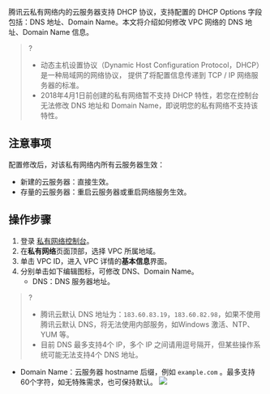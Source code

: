 腾讯云私有网络内的云服务器支持 DHCP 协议，支持配置的 DHCP Options 字段包括：DNS 地址、Domain Name。本文将介绍如何修改 VPC 网络的 DNS 地址、Domain Name 信息。
>?
>+ 动态主机设置协议（Dynamic Host Configuration Protocol，DHCP）是一种局域网的网络协议， 提供了将配置信息传递到 TCP / IP 网络服务器的标准。 
>+  2018年4月1日前创建的私有网络暂不支持 DHCP 特性，若您在控制台无法修改 DNS 地址和 Domain Name，即说明您的私有网络不支持该特性。

## 注意事项
配置修改后，对该私有网络内所有云服务器生效：
 + 新建的云服务器：直接生效。
 + 存量的云服务器：重启云服务器或重启网络服务生效。

## 操作步骤
1. 登录 [私有网络控制台](https://console.cloud.tencent.com/vpc)。
2. 在**私有网络**页面顶部，选择 VPC 所属地域。
3. 单击 VPC ID，进入 VPC 详情的**基本信息**界面。
4. 分别单击如下编辑图标，可修改 DNS、Domain Name。
   + DNS：DNS 服务器地址。
>?
>+ 腾讯云默认 DNS 地址为：`183.60.83.19`，`183.60.82.98`，如果不使用腾讯云默认 DNS，将无法使用内部服务，如Windows 激活、NTP、YUM 等。
>+ 目前 DNS 最多支持4个 IP，多个 IP 之间请用逗号隔开，但某些操作系统可能无法支持4个 DNS 地址。
   + Domain Name：云服务器 hostname 后缀，例如 `example.com` 。最多支持60个字符，如无特殊需求，也可保持默认。
    ![](https://main.qcloudimg.com/raw/442b679b1032e60d55643fcfddc132fc.png)
